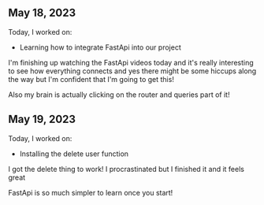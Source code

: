 ## May 18, 2023

Today, I worked on:

* Learning how to integrate FastApi into our project

I'm finishing up watching the FastApi videos today and it's really interesting to see how everything connects and yes there might be some hiccups along the way but I'm confident that I'm going to get this!

Also my brain is actually clicking on the router and queries part of it!

## May 19, 2023

Today, I worked on:

* Installing the delete user function

I got the delete thing to work! I procrastinated but I finished it and it feels great

FastApi is so much simpler to learn once you start!